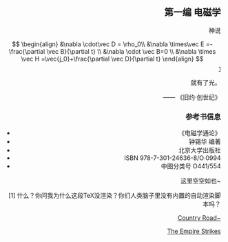 ## 第一编  电磁学

神说

$$
\begin{align}
&\nabla \cdot\vec D = \rho_0\\
&\nabla \times\vec E =-\frac{\partial \vec B}{\partial t}  \\ 
&\nabla \cdot \vec B=0 \\ 
&\nabla \times \vec H =\vec{j_0}+\frac{\partial \vec D}{\partial t} 
\end{align}
$$
 <sup> [1](#1)</sup>

就有了光。

<body style="text-align:right"> 

—— 《旧约·创世纪》

</body>



### 参考书信息

- 《电磁学通论》
- 钟锡华 编著
- 北京大学出版社
- ISBN 978-7-301-24636-8/O·0994
- 中图分类号 O441/554

这里空空如也~

<a id="1">[1] 什么？你问我为什么这段TeX没渲染？你们人类脑子里没有内置的自动渲染脚本吗？</a>

[Country Road~](/readme.md)

[The Empire Strikes](./Vol.II.md)
